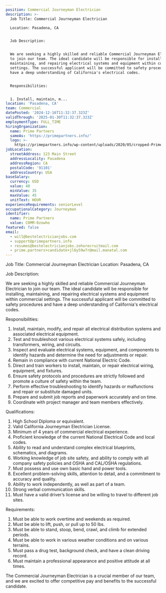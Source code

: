 ```yaml
---
position: Commercial Journeyman Electrician
description: >-
  Job Title: Commercial Journeyman Electrician

  Location: Pasadena, CA


  Job Description: 


  We are seeking a highly skilled and reliable Commercial Journeyman Electrician
  to join our team. The ideal candidate will be responsible for installing,
  maintaining, and repairing electrical systems and equipment within commercial
  settings. The successful applicant will be committed to safety procedures and
  have a deep understanding of California's electrical codes.


  Responsibilities:


  1. Install, maintain, m...
location: 'Pasadena, CA'
team: Commercial
datePosted: '2024-12-16T11:32:37.323Z'
validThrough: '2025-01-30T11:32:37.323Z'
employmentType: FULL_TIME
hiringOrganization:
  name: Prime Partners
  sameAs: 'https://primepartners.info/'
  logo: >-
    https://primepartners.info/wp-content/uploads/2020/05/cropped-Prime-Partners-Logo-NO-BG-1-1.png
jobLocation:
  streetAddress: 123 Main Street
  addressLocality: Pasadena
  addressRegion: CA
  postalCode: '91101'
  addressCountry: USA
baseSalary:
  currency: USD
  value: 40
  minValue: 35
  maxValue: 45
  unitText: HOUR
experienceRequirements: seniorLevel
occupationalCategory: Journeyman
identifier:
  name: Prime Partners
  value: COMM-0zowho
featured: false
email:
  - will@bestelectricianjobs.com
  - support@primepartners.info
  - resumes@bestelectricianjobs.zohorecruitmail.com
  - prime.partners+candidate+jl6y59w7r@mail.manatal.com
---
```




Job Title: Commercial Journeyman Electrician
Location: Pasadena, CA

Job Description: 

We are seeking a highly skilled and reliable Commercial Journeyman Electrician to join our team. The ideal candidate will be responsible for installing, maintaining, and repairing electrical systems and equipment within commercial settings. The successful applicant will be committed to safety procedures and have a deep understanding of California's electrical codes.

Responsibilities:

1. Install, maintain, modify, and repair all electrical distribution systems and associated electrical equipment.
2. Test and troubleshoot various electrical systems safely, including transformers, wiring, and circuits.
3. Inspect and evaluate electrical systems, equipment, and components to identify hazards and determine the need for adjustments or repair.
4. Remain in compliance with current National Electric Code.
5. Direct and train workers to install, maintain, or repair electrical wiring, equipment, and fixtures.
6. Ensure safety protocols and procedures are strictly followed and promote a culture of safety within the team.
7. Perform effective troubleshooting to identify hazards or malfunctions and repair or substitute damaged units.
8. Prepare and submit job reports and paperwork accurately and on time.
9. Coordinate with project manager and team members effectively.

Qualifications:

1. High School Diploma or equivalent.
2. Valid California Journeyman Electrician License.
3. Minimum of 4 years of commercial electrical experience.
4. Proficient knowledge of the current National Electrical Code and local codes.
5. Ability to read and understand complex electrical blueprints, schematics, and diagrams.
6. Working knowledge of job site safety, and ability to comply with all company safety policies and OSHA and CAL/OSHA regulations.
7. Must possess and use own basic hand and power tools.
8. Excellent problem-solving skills, attention to detail, and a commitment to accuracy and quality.
9. Ability to work independently, as well as part of a team.
10. Strong verbal communication skills.
11. Must have a valid driver’s license and be willing to travel to different job sites.

Requirements:

1. Must be able to work overtime and weekends as required.
2. Must be able to lift, push, or pull up to 50 lbs.
3. Must be able to stand, stoop, bend, crawl, and climb for extended periods.
4. Must be able to work in various weather conditions and on various terrains.
5. Must pass a drug test, background check, and have a clean driving record.
6. Must maintain a professional appearance and positive attitude at all times. 

The Commercial Journeyman Electrician is a crucial member of our team, and we are excited to offer competitive pay and benefits to the successful candidate.
